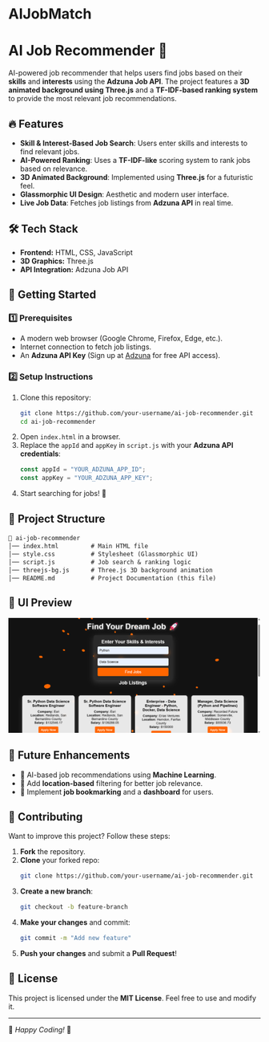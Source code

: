 # AIJobMatch

# AI Job Recommender 🚀

AI-powered job recommender that helps users find jobs based on their **skills** and **interests** using the **Adzuna Job API**. The project features a **3D animated background using Three.js** and a **TF-IDF-based ranking system** to provide the most relevant job recommendations.

## 🔥 Features
- **Skill & Interest-Based Job Search**: Users enter skills and interests to find relevant jobs.
- **AI-Powered Ranking**: Uses a **TF-IDF-like** scoring system to rank jobs based on relevance.
- **3D Animated Background**: Implemented using **Three.js** for a futuristic feel.
- **Glassmorphic UI Design**: Aesthetic and modern user interface.
- **Live Job Data**: Fetches job listings from **Adzuna API** in real time.

## 🛠️ Tech Stack
- **Frontend:** HTML, CSS, JavaScript
- **3D Graphics:** Three.js
- **API Integration:** Adzuna Job API

## 🚀 Getting Started
### 1️⃣ Prerequisites
- A modern web browser (Google Chrome, Firefox, Edge, etc.).
- Internet connection to fetch job listings.
- An **Adzuna API Key** (Sign up at [Adzuna](https://www.adzuna.com/) for free API access).

### 2️⃣ Setup Instructions
1. Clone this repository:
   ```sh
   git clone https://github.com/your-username/ai-job-recommender.git
   cd ai-job-recommender
   ```
2. Open `index.html` in a browser.
3. Replace the `appId` and `appKey` in `script.js` with your **Adzuna API credentials**:
   ```js
   const appId = "YOUR_ADZUNA_APP_ID";
   const appKey = "YOUR_ADZUNA_APP_KEY";
   ```
4. Start searching for jobs! 🚀

## 📂 Project Structure
```
📁 ai-job-recommender
│── index.html         # Main HTML file
│── style.css          # Stylesheet (Glassmorphic UI)
│── script.js          # Job search & ranking logic
│── threejs-bg.js      # Three.js 3D background animation
│── README.md          # Project Documentation (this file)
```

## 🎨 UI Preview
![Preview](Jobrec.png)


## 🎯 Future Enhancements
- 🔹 AI-based job recommendations using **Machine Learning**.
- 🔹 Add **location-based** filtering for better job relevance.
- 🔹 Implement **job bookmarking** and a **dashboard** for users.

## 🤝 Contributing
Want to improve this project? Follow these steps:
1. **Fork** the repository.
2. **Clone** your forked repo:
   ```sh
   git clone https://github.com/your-username/ai-job-recommender.git
   ```
3. **Create a new branch**:
   ```sh
   git checkout -b feature-branch
   ```
4. **Make your changes** and commit:
   ```sh
   git commit -m "Add new feature"
   ```
5. **Push your changes** and submit a **Pull Request**!

## 📜 License
This project is licensed under the **MIT License**. Feel free to use and modify it.

---
🚀 *Happy Coding!* 🎯
